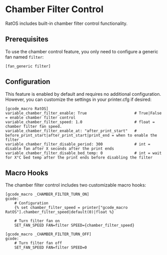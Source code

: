 # Chamber Filter Control

RatOS includes built-in chamber filter control functionality.

## Prerequisites

To use the chamber control feature, you only need to configure a generic fan named `filter`:

```
[fan_generic filter]
```

## Configuration

This feature is enabled by default and requires no additional configuration. However, you can customize the settings in your printer.cfg if desired:

```
[gcode_macro RatOS]
variable_chamber_filter_enable: True                     # True|False = enable chamber filter control
variable_chamber_filter_speed: 1.0                       # float = chamber filter fan speed.
variable_chamber_filter_enable_at: "after_print_start"   # before_print_start|after_print_start|print_end = when to enable the filter
variable_chamber_filter_disable_period: 300              # int = disable fan after X seconds after the print ends
variable_chamber_filter_disable_bed_temp: 0              # int = wait for X°C bed temp after the print ends before disabling the filter
```

## Macro Hooks

The chamber filter control includes two customizable macro hooks:

```
[gcode_macro _CHAMBER_FILTER_TURN_ON]
gcode:
    # Configuration
    {% set chamber_filter_speed = printer["gcode_macro RatOS"].chamber_filter_speed|default(0)|float %}

    # Turn filter fan on
    SET_FAN_SPEED FAN=filter SPEED={chamber_filter_speed}
```

```
[gcode_macro _CHAMBER_FILTER_TURN_OFF]
gcode:
    # Turn filter fan off
    SET_FAN_SPEED FAN=filter SPEED=0
```
